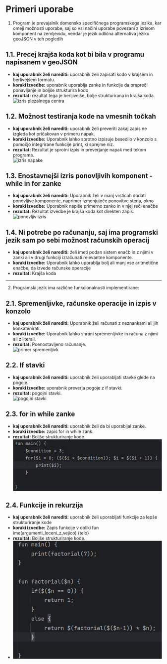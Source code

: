 # Primeri uporabe
1. Program je prevajalnik domensko specifičnega programskega jezika, kar omeji možnosti uporabe, saj so vsi načini uporabe povezani z izrisom komponent na zemljevidu, vendar je jezik odlična alternativa jeziku geoJSON v teh pogledih
## 1.1. Precej krajša koda kot bi bila v programu napisanem v geoJSON
* **kaj uporabnik želi narediti:** uporabnik želi zapisati kodo v krajšem in berlivejšem formatu.
* **koraki izvedbe:** uporabnik uporablja zanke in funkcije da prepreči ponavljanje in boljše strukturira kodo
* **rezultat:** rezultat tega je berljivejše, bolje strukturirana in krajša koda.<br>
![izris plezalnega centra](https://github.com/user-attachments/assets/89947d1c-4125-4c70-b80c-279613cb45f8)

## 1.2. Možnost testiranja kode na vmesnih točkah
* **kaj uporabnik želi narediti:** uporabnik želi preveriti zakaj zapis ne izgleda kot pričakovan v primeru napak.
* **koraki izvedbe:** Uporabnik lahko sprotno izpisuje besedilo v konzolo s pomočjo integrirane funkcije print, ki sprejme niz.
* **rezultat:** Rezultat je sprotni izpis in preverjanje napak med tekom programa.<br>
![izris napake](https://github.com/user-attachments/assets/592f73fe-006d-4f40-a67d-552af75ac94a)

## 1.3. Enostavnejši izris ponovljivih komponent - while in for zanke
* **kaj uporabnik želi narediti:** Uporabnik želi v manj vrsticah dodati ponovljive komponente, naprimer izmenjujoče ponovitve stena, okno
* **koraki izvedbe:** Uporabnik napiše primerno zanko in v njej reči enačbe
* **rezultat:** Rezultat izvedbe je krajša koda kot direkten zapis.<br>
![ponovljiv izris](https://github.com/user-attachments/assets/837f4b10-7014-406e-b726-285e3cbc522a)

## 1.4. Ni potrebe po računanju, saj ima programski jezik sam po sebi možnost računskih operacij
* **kaj uporabnik želi narediti:** želi imeti podan sistem enačb in z njimi v zanki ali v drugi funkciji izračunati relevantne komponente.
* **koraki izvedbe:** Uporabnik lahko uporablja bolj ali manj vse aritmetične enačbe, da izvede računske operacije
* **rezultat:** Krajša koda

***
2. Programski jezik ima različne funkcionalnosti implementirane:
## 2.1. Spremenljivke, računske operacije in izpis v konzolo
* **kaj uporabnik želi narediti:** Uporabnik želi računati z neznankami ali jih konkatenirati.
* **koraki izvedbe:** Uporabnik lahko shrani spremenljivke in računa z njimi ali z literali.
* **rezultat:** Poenostavljeno računanje. <br>
![primer spremenljivk](https://github.com/user-attachments/assets/cda03172-7bce-4347-9098-923ccaab2e12)

## 2.2. If stavki
* **kaj uporabnik želi narediti:** uporabnik želi uporabljati stavke glede na pogoje.
* **koraki izvedbe:** uporabnik preverja pogoje z if stavki.
* **rezultat:** pogojni stavki.<br>
![pogojni stavki](https://github.com/user-attachments/assets/888eb0d7-052c-4c3e-8eb8-719db9f7ad2b)

## 2.3. for in while zanke
* **kaj uporabnik želi narediti:** uporabnik želi da bi uporabljal zanke.
* **koraki izvedbe:** zapis for in while zank.
* **rezultat:** Boljše strukturiranje kode.<br>
![for](./pictures/for.png)  
## 2.4. Funkcije in rekurzija
* **kaj uporabnik želi narediti:** uporabnik želi uporabljati funkcije za lepše strukturiranje kode
* **koraki izvedbe:** Zapis funkcije v obliki fun ime(argumenti_loceni_z_vejico) {telo}
* **rezultat:** Boljše strukturiranje kode.
* ![rekurzija](./pictures/rekurzija.png)



